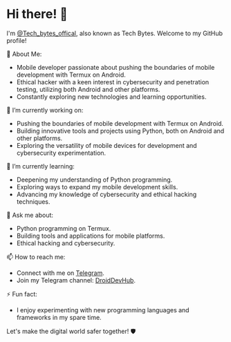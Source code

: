 # Hi there! 👋

I'm [@Tech_bytes_offical](https://github.com/Tech_bytes_offical), also known as Tech Bytes. Welcome to my GitHub profile!

🌟 About Me:
- Mobile developer passionate about pushing the boundaries of mobile development with Termux on Android.
- Ethical hacker with a keen interest in cybersecurity and penetration testing, utilizing both Android and other platforms.
- Constantly exploring new technologies and learning opportunities.

🔭 I’m currently working on:
- Pushing the boundaries of mobile development with Termux on Android.
- Building innovative tools and projects using Python, both on Android and other platforms.
- Exploring the versatility of mobile devices for development and cybersecurity experimentation.

🌱 I’m currently learning:
- Deepening my understanding of Python programming.
- Exploring ways to expand my mobile development skills.
- Advancing my knowledge of cybersecurity and ethical hacking techniques.

💬 Ask me about:
- Python programming on Termux.
- Building tools and applications for mobile platforms.
- Ethical hacking and cybersecurity.

📫 How to reach me:
- Connect with me on [Telegram](https://t.me/Tech_bytes_offical).
- Join my Telegram channel: [DroidDevHub](https://t.me/DroidDevHub).

⚡ Fun fact:
- I enjoy experimenting with new programming languages and frameworks in my spare time.

Let's make the digital world safer together! 🛡️

